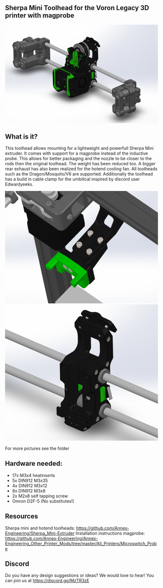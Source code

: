 ## Sherpa Mini Toolhead for the Voron Legacy 3D printer with magprobe

![picture](Images/5.PNG)

## What is it?
This toolhead allows mounting for a lightweight and powerfull Sherpa Mini extruder. It comes with support for a magprobe instead of the inductive probe. This allows for better packaging and the nozzle to be closer to the rods then the original toolhead. The weight has been reduced too. A bigger rear exhaust has also been realized for the hotend cooling fan. All toolheads such as the Dragon/Mosquito/V6 are supported. Additionally the toolhead has a build in cable clamp for the umbilical inspired by discord user Edwardyeeks. 

![picture](Images/6.PNG)
![picture](Images/7.PNG)

For more pictures see the folder

## Hardware needed:
- 17x M3x4 heatinserts
- 5x DIN912 M3x35
- 4x DIN912 M3x12
- 8x DIN912 M3x8
- 2x M2x8 self tapping screw
- Omron D2F-5 (No substitutes!)

## Resources
Sherpa mini and hotend toolheads: https://github.com/Annex-Engineering/Sherpa_Mini-Extruder
Installation instructions magprobe: https://github.com/Annex-Engineering/Annex-Engineering_Other_Printer_Mods/tree/master/All_Printers/Microswitch_Probe
 

## Discord
Do you have any design suggestions or ideas? We would love to hear! You can join us at https://discord.gg/MzTR3zE


